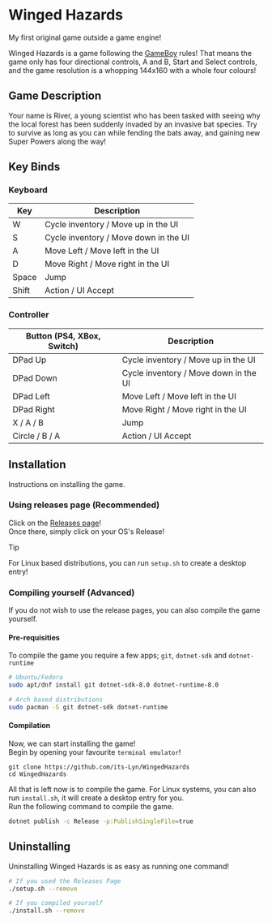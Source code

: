 # Winged Hazards

My first original game outside a game engine!

Winged Hazards is a game following the [GameBoy](https://en.wikipedia.org/wiki/Game_Boy) rules! That means the game only has four directional controls, A and B, Start and Select controls, and the game resolution is a whopping 144x160 with a whole four colours!

## Game Description
Your name is River, a young scientist who has been tasked with seeing why the local forest has been suddenly invaded by an invasive bat species. Try to survive as long as you can while fending the bats away, and gaining new Super Powers along the way!

## Key Binds

### Keyboard
| Key   | Description                           |
|-------|---------------------------------------|
| W     | Cycle inventory / Move up in the UI   |
| S     | Cycle inventory / Move down in the UI |
| A     | Move Left / Move left in the UI       |
| D     | Move Right / Move right in the UI     |
| Space | Jump                                  |
| Shift | Action / UI Accept                    |

### Controller
| Button (PS4, XBox, Switch) | Description                           |
|----------------------------|---------------------------------------|
| DPad Up                    | Cycle inventory / Move up in the UI   |
| DPad Down                  | Cycle inventory / Move down in the UI |
| DPad Left                  | Move Left / Move left in the UI       |
| DPad Right                 | Move Right / Move right in the UI     |
| X / A / B                  | Jump                                  |
| Circle / B / A             | Action / UI Accept                    |

## Installation
Instructions on installing the game.

### Using releases page (Recommended)
Click on the [Releases page](https://github.com/its-Lyn/WingedHazards/releases)! <br>
Once there, simply click on your OS's Release!

> [!TIP]
> For Linux based distributions, you can run `setup.sh` to create a desktop entry!

### Compiling yourself (Advanced)
If you do not wish to use the release pages, you can also compile the game yourself.

#### Pre-requisities
To compile the game you require a few apps; `git`, `dotnet-sdk` and `dotnet-runtime`

```bash
# Ubuntu/Fedora
sudo apt/dnf install git dotnet-sdk-8.0 dotnet-runtime-8.0

# Arch based distributions
sudo pacman -S git dotnet-sdk dotnet-runtime
```

#### Compilation
Now, we can start installing the game! <br>
Begin by opening your favourite `terminal emulator`!

```
git clone https://github.com/its-Lyn/WingedHazards
cd WingedHazards
```

All that is left now is to compile the game. For Linux systems, you can also run `install.sh`, it will create a desktop entry for you. <br>
Run the following command to compile the game.
```bash
dotnet publish -c Release -p:PublishSingleFile=true
```

## Uninstalling
Uninstalling Winged Hazards is as easy as running one command!
```bash
# If you used the Releases Page
./setup.sh --remove

# If you compiled yourself
./install.sh --remove
```
